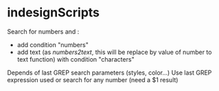 # indesignScripts
Search for numbers and :
- add condition "numbers"
- add text (as _numbers2text_, this will be replace by value of number to text function) with condition "characters"

Depends of last GREP search parameters (styles, color...)
Use last GREP expression used or search for any number (need a $1 result)

